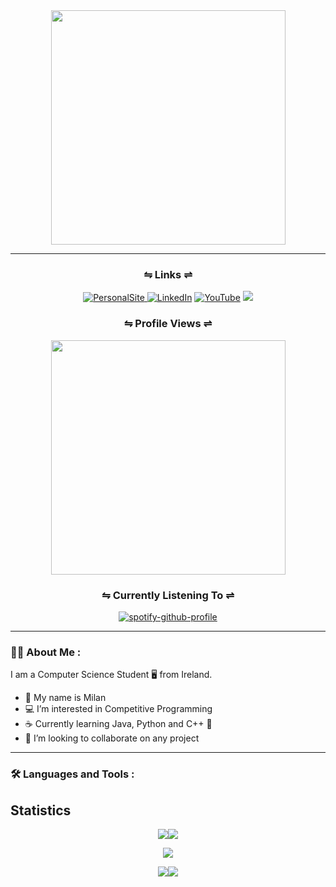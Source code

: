 <link rel="stylesheet" href="https://cdn.jsdelivr.net/gh/devicons/devicon@latest/devicon.min.css">


<div id="header" align="center"  padding-bottom="54px">
  <img src="https://media.giphy.com/media/CcwLAV11cALh3OuEJ5/giphy.gif" width="375">
</div>

---

<div id="badges" align="center">
  
   <h3 style="text-align: center" align="center">
    ⇋ Links ⇌
    </h3>
  
   [![PersonalSite](https://img.shields.io/static/v1?style=for-the-badge&message=Personal+Site&color=5ac200&logo=Google+Chrome&logoColor=FFFFFF&label=) ](https://milan.users.skynet.ie)
   [![LinkedIn](https://img.shields.io/badge/linkedIn-blue?logo=linkedIn&logocolor=blue&style=for-the-badge)](https://www.linkedin.com/in/milan-kovacs-cs/)
   [![YouTube](https://img.shields.io/badge/youtube-red?logo=youtube&logocolor=black&style=for-the-badge&end)](https://www.youtube.com/@codewithmilan157/videos)
   ![](https://dcbadge.vercel.app/api/shield/890607398065168384)

</div>

<div id="profile-count">
    <h3 style="text-align: center" align="center">
    ⇋ Profile Views ⇌
    </h3>
  <p style="text-align: center" align="center">
    <img align="center" style="text-align: center" width=375px height="auto" class="image" src="https://profile-counter.glitch.me/M-Byte480/count.svg" /> 
  </p>

</div>

<div align="center">
 <h3 style="text-align: center" align="center">
    ⇋ Currently Listening To ⇌
    </h3>
 
[![spotify-github-profile](https://spotify-github-profile.vercel.app/api/view?uid=m!lan02&cover_image=true&theme=novatorem&show_offline=true&background_color=121212&bar_color=53b14f&bar_color_cover=false)](https://spotify-github-profile.vercel.app/api/view?uid=m!lan02&redirect=true)
 
</div>

---

### :man_technologist: About Me :

I am a Computer Science Student 🖥️ from Ireland.

- 🕺  My name is Milan
- 💻 I’m interested in Competitive Programming
- ☕ Currently learning Java, Python and C++ 🐍
- 🤙 I’m looking to collaborate on any project

---

### :hammer_and_wrench: Languages and Tools :
<i class="devicon-devicon-plain"></i>


## Statistics 
 
<div align="center">
 
 ![](http://github-profile-summary-cards.vercel.app/api/cards/stats?username=M-Byte480&theme=2077)![](http://github-profile-summary-cards.vercel.app/api/cards/productive-time?username=M-Byte480&theme=2077&utcOffset=8)

![](http://github-profile-summary-cards.vercel.app/api/cards/profile-details?username=M-Byte480&theme=2077)

![](http://github-profile-summary-cards.vercel.app/api/cards/repos-per-language?username=M-Byte480&theme=2077)![](http://github-profile-summary-cards.vercel.app/api/cards/most-commit-language?username=M-Byte480&theme=2077)

</div>






<!-- 
[![](https://raw.githubusercontent.com/8BitJonny/8BitJonny/master/profile-summary-card-output/2077/0-profile-details.svg)](https://github.com/vn7n24fzkq/github-profile-summary-cards)
[![](https://raw.githubusercontent.com/8BitJonny/8BitJonny/master/profile-summary-card-output/2077/1-repos-per-language.svg)](https://github.com/vn7n24fzkq/github-profile-summary-cards) [![](https://raw.githubusercontent.com/8BitJonny/8BitJonny/master/profile-summary-card-output/2077/2-most-commit-language.svg)](https://github.com/vn7n24fzkq/github-profile-summary-cards)
[![](https://raw.githubusercontent.com/8BitJonny/8BitJonny/master/profile-summary-card-output/2077/3-stats.svg)](https://github.com/vn7n24fzkq/github-profile-summary-cards) [![](https://raw.githubusercontent.com/8BitJonny/8BitJonny/master/profile-summary-card-output/2077/4-productive-time.svg)](https://github.com/vn7n24fzkq/github-profile-summary-cards)


![](https://raw.githubusercontent.com/8BitJonny/8BitJonny/master/profile-summary-card-output/2077/0-profile-details.svg)
 -->
